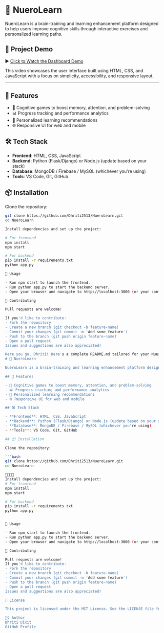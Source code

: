 # 🧠 NueroLearn

NueroLearn is a brain-training and learning enhancement platform designed to help users improve cognitive skills through interactive exercises and personalized learning paths.

## 🎥 Project Demo

▶️ [Click to Watch the Dashboard Demo](https://github.com/Dhriti2513/NueroLearn/raw/main/NueroLearn%20Video.mp4)

This video showcases the user interface built using HTML, CSS, and JavaScript with a focus on simplicity, accessibility, and responsive layout.

---

## 🚀 Features

- 🧩 Cognitive games to boost memory, attention, and problem-solving
- 📊 Progress tracking and performance analytics
- 🎯 Personalized learning recommendations
- 🌐 Responsive UI for web and mobile

## 🛠️ Tech Stack

- **Frontend**: HTML, CSS, JavaScript
- **Backend**: Python (Flask/Django) or Node.js (update based on your stack)
- **Database**: MongoDB / Firebase / MySQL (whichever you're using)
- **Tools**: VS Code, Git, GitHub

## 📦 Installation

Clone the repository:

```bash
git clone https://github.com/Dhriti2513/NueroLearn.git
cd NueroLearn

Install dependencies and set up the project:

# For frontend
npm install
npm start

# For backend
pip install -r requirements.txt
python app.py

🧪 Usage

- Run npm start to launch the frontend.
- Run python app.py to start the backend server.
- Open your browser and navigate to http://localhost:3000 (or your configured port).

🤝 Contributing

Pull requests are welcome!

If you'd like to contribute:
- Fork the repository
- Create a new branch (git checkout -b feature-name)
- Commit your changes (git commit -m 'Add some feature')
- Push to the branch (git push origin feature-name)
- Open a pull request
Issues and suggestions are also appreciated!

Here you go, Dhriti! Here's a complete README.md tailored for your NueroLearn project. You can copy and paste this directly into your README.md file and tweak anything you'd like:
# 🧠 NueroLearn

NueroLearn is a brain-training and learning enhancement platform designed to help users improve cognitive skills through interactive exercises and personalized learning paths.

## 🚀 Features

- 🧩 Cognitive games to boost memory, attention, and problem-solving
- 📊 Progress tracking and performance analytics
- 🎯 Personalized learning recommendations
- 🌐 Responsive UI for web and mobile

## 🛠️ Tech Stack

- **Frontend**: HTML, CSS, JavaScript
- **Backend**: Python (Flask/Django) or Node.js (update based on your stack)
- **Database**: MongoDB / Firebase / MySQL (whichever you're using)
- **Tools**: VS Code, Git, GitHub

## 📦 Installation

Clone the repository:

```bash
git clone https://github.com/Dhriti2513/NueroLearn.git
cd NueroLearn


Install dependencies and set up the project:
# For frontend
npm install
npm start

# For backend
pip install -r requirements.txt
python app.py


🧪 Usage

- Run npm start to launch the frontend.
- Run python app.py to start the backend server.
- Open your browser and navigate to http://localhost:3000 (or your configured port).

🤝 Contributing

Pull requests are welcome!
If you'd like to contribute:
- Fork the repository
- Create a new branch (git checkout -b feature-name)
- Commit your changes (git commit -m 'Add some feature')
- Push to the branch (git push origin feature-name)
- Open a pull request
Issues and suggestions are also appreciated!

📄 License

This project is licensed under the MIT License. See the LICENSE file for details.

🙋‍♀️ Author
Dhriti Dixit
GitHub Profile

